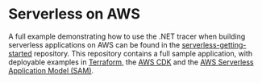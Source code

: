# Serverless on AWS

A full example demonstrating how to use the .NET tracer when building serverless applications on AWS can be found in the [serverless-getting-started](https://github.com/DataDog/serverless-sample-app) repository. This repository contains a full sample application, with deployable examples in [Terraform](https://github.com/DataDog/serverless-sample-app/blob/main/src/dotnet/README.md#terraform), the [AWS CDK](https://github.com/DataDog/serverless-sample-app/blob/main/src/dotnet/README.md#aws-cdk) and the [AWS Serverless Application Model (SAM)](https://github.com/DataDog/serverless-sample-app/blob/main/src/dotnet/README.md#aws-sam).